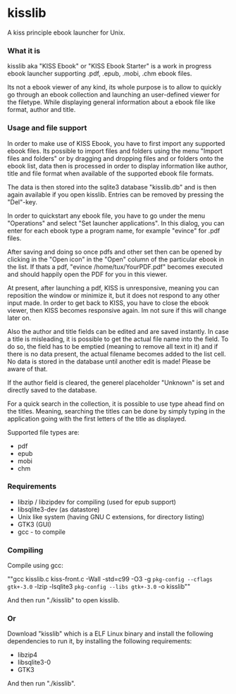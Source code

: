 # kisslib
A kiss principle ebook launcher for Unix.

### What it is
kisslib aka "KISS Ebook" or "KISS Ebook Starter" is a work in progress ebook launcher supporting .pdf, .epub, .mobi, .chm ebook files.

Its not a ebook viewer of any kind, its whole purpose is to allow to quickly go through an ebook collection and launching an user-defined viewer for the filetype. While displaying general information about a ebook file like format, author and title.

### Usage and file support

In order to make use of KISS Ebook, you have to first import any supported ebook files.
Its possible to import files and folders using the menu "Import files and folders" or by dragging and dropping files and or folders onto the ebook list, data then is processed in order to display information like author, title and file format when available of the supported ebook file formats.

The data is then stored into the sqlite3 database "kisslib.db" and is then again available if you open kisslib.
Entries can be removed by pressing the "Del"-key.

In order to quickstart any ebook file, you have to go under the menu "Operations" and select "Set launcher applications".
In this dialog, you can enter for each ebook type a program name, for example "evince" for .pdf files.

After saving and doing so once pdfs and other set then can be opened by clicking in the "Open icon" in the "Open" column of the particular ebook in the list. If thats a pdf, "evince /home/tux/YourPDF.pdf" becomes executed and should happily open the PDF for you in this viewer.

At present, after launching a pdf, KISS is unresponsive, meaning you can reposition the window or minimize it, but it does not respond to any other input made. In order to get back to KISS, you have to close the ebook viewer, then KISS becomes responsive again. Im not sure if this will change later on.

Also the author and title fields can be edited and are saved instantly. In case a title is misleading, it is possible to get the actual file name into the field. To do so, the field has to be emptied (meaning to remove all text in it) and if there is no data present, the actual filename becomes added to the list cell. No data is stored in the database until another edit is made! Please be aware of that.

If the author field is cleared, the generel placeholder "Unknown" is set and directly saved to the database.

For a quick search in the collection, it is possible to use type ahead find on the titles. Meaning, searching the titles can be done by simply typing in the application going with the first letters of the title as displayed.

Supported file types are:
* pdf
* epub
* mobi
* chm

### Requirements
* libzip / libzipdev for compiling (used for epub support)
* libsqlite3-dev (as datastore)
* Unix like system (having GNU C extensions, for directory listing)
* GTK3 (GUI)
* gcc - to compile

### Compiling
Compile using gcc:

""gcc kisslib.c kiss-front.c -Wall -std=c99 -O3 -g `pkg-config --cflags gtk+-3.0` -lzip -lsqlite3 `pkg-config --libs gtk+-3.0` -o kisslib""

And then run "./kisslib" to open kisslib.

### Or
Download "kisslib" which is a ELF Linux binary and install the following dependencies to run it, by installing the following requirements:
* libzip4
* libsqlite3-0
* GTK3

And then run "./kisslib".

